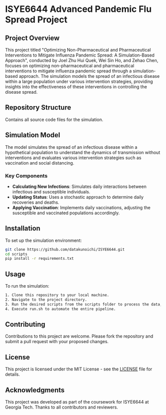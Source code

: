 # ISYE6644 Advanced Pandemic Flu Spread Project

## Project Overview
This project titled "Optimizing Non-Pharmaceutical and Pharmaceutical Interventions to Mitigate Influenza Pandemic
Spread: A Simulation-Based Approach", conducted by Joel Zhu Hui Quek, Wei Sin Ho, and Zehao Chen, focuses on optimizing non-pharmaceutical and pharmaceutical interventions to mitigate influenza pandemic spread through a simulation-based approach. The simulation models the spread of an infectious disease within a large population under various intervention strategies, providing insights into the effectiveness of these interventions in controlling the disease spread.


## Repository Structure
Contains all source code files for the simulation.


## Simulation Model
The model simulates the spread of an infectious disease within a hypothetical population to understand the dynamics of transmission without interventions and evaluates various intervention strategies such as vaccination and social distancing.

### Key Components
- **Calculating New Infections**: Simulates daily interactions between infectious and susceptible individuals.
- **Updating Status**: Uses a stochastic approach to determine daily recoveries and deaths.
- **Applying Vaccination**: Implements daily vaccinations, adjusting the susceptible and vaccinated populations accordingly.

## Installation
To set up the simulation environment:
```bash
git clone https://github.com/datakunoichi/ISYE6644.git
cd scripts
pip install -r requirements.txt
```

## Usage
To run the simulation:
```bash
1. Clone this repository to your local machine.
2. Navigate to the project directory.
3. Run the desired scripts from the scripts folder to process the data, perform exploratory data analysis, and train machine learning models.
4. Execute run.sh to automate the entire pipeline.
```

## Contributing
Contributions to this project are welcome. Please fork the repository and submit a pull request with your proposed changes.

## License
This project is licensed under the MIT License - see the [LICENSE](LICENSE) file for details.

## Acknowledgments
This project was developed as part of the coursework for ISYE6644 at Georgia Tech. Thanks to all contributors and reviewers.

